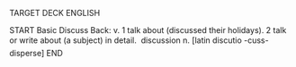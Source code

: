 TARGET DECK
ENGLISH

START
Basic
Discuss
Back: v. 1 talk about (discussed their holidays). 2 talk or write about (a subject) in detail.  discussion n. [latin discutio -cuss- disperse]
END
